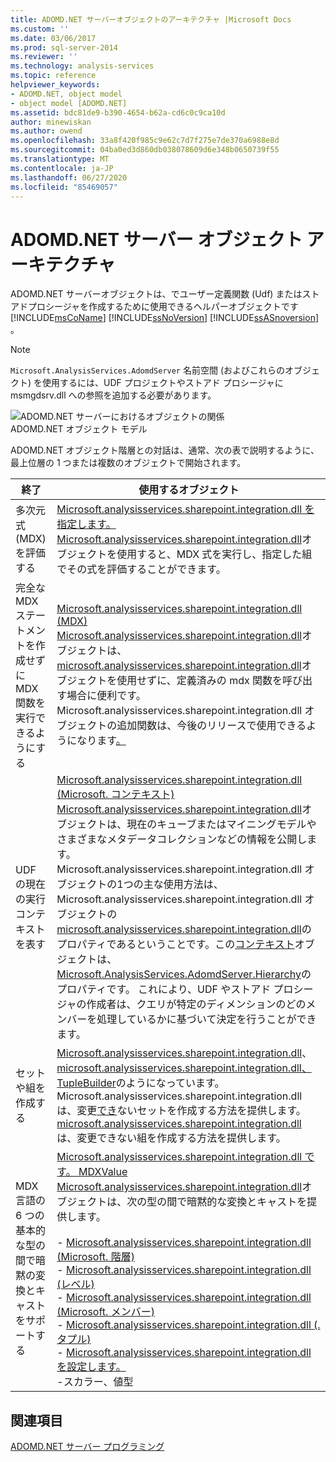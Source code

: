 ```yaml
---
title: ADOMD.NET サーバーオブジェクトのアーキテクチャ |Microsoft Docs
ms.custom: ''
ms.date: 03/06/2017
ms.prod: sql-server-2014
ms.reviewer: ''
ms.technology: analysis-services
ms.topic: reference
helpviewer_keywords:
- ADOMD.NET, object model
- object model [ADOMD.NET]
ms.assetid: bdc81de9-b390-4654-b62a-cd6c0c9ca10d
author: minewiskan
ms.author: owend
ms.openlocfilehash: 33a8f420f985c9e62c7d7f275e7de370a6988e8d
ms.sourcegitcommit: 04ba0ed3d860db038078609d6e348b0650739f55
ms.translationtype: MT
ms.contentlocale: ja-JP
ms.lasthandoff: 06/27/2020
ms.locfileid: "85469057"
---
```

# <a name="adomdnet-server-object-architecture"></a>ADOMD.NET サーバー オブジェクト アーキテクチャ
  ADOMD.NET サーバーオブジェクトは、でユーザー定義関数 (Udf) またはストアドプロシージャを作成するために使用できるヘルパーオブジェクトです [!INCLUDE[msCoName](../../includes/msconame-md.md)] [!INCLUDE[ssNoVersion](../../includes/ssnoversion-md.md)] [!INCLUDE[ssASnoversion](../../includes/ssasnoversion-md.md)] 。  
  
> [!NOTE]  
>  `Microsoft.AnalysisServices.AdomdServer` 名前空間 (およびこれらのオブジェクト) を使用するには、UDF プロジェクトやストアド プロシージャに msmgdsrv.dll への参照を追加する必要があります。  
  
 ![ADOMD.NET サーバーにおけるオブジェクトの関係](../../analysis-services/dev-guide/media/adomdnetserverobjectmodel.gif "ADOMD.NET サーバーにおけるオブジェクトの関係")  
ADOMD.NET オブジェクト モデル  
  
 ADOMD.NET オブジェクト階層との対話は、通常、次の表で説明するように、最上位層の 1 つまたは複数のオブジェクトで開始されます。  
  
|終了|使用するオブジェクト|  
|--------|---------------------|  
|多次元式 (MDX) を評価する|[Microsoft.analysisservices.sharepoint.integration.dll を指定します。](/previous-versions/sql/sql-server-2014/ms143609(v=sql.120))<br /> [Microsoft.analysisservices.sharepoint.integration.dll](/previous-versions/sql/sql-server-2014/ms143609(v=sql.120))オブジェクトを使用すると、MDX 式を実行し、指定した組でその式を評価することができます。|  
|完全な MDX ステートメントを作成せずに MDX 関数を実行できるようにする|[Microsoft.analysisservices.sharepoint.integration.dll (MDX)](/previous-versions/sql/sql-server-2014/ms143616(v=sql.120))<br /> [Microsoft.analysisservices.sharepoint.integration.dll](/previous-versions/sql/sql-server-2014/ms143616(v=sql.120))オブジェクトは、 [microsoft.analysisservices.sharepoint.integration.dll](/previous-versions/sql/sql-server-2014/ms143609(v=sql.120))オブジェクトを使用せずに、定義済みの mdx 関数を呼び出す場合に便利です。 Microsoft.analysisservices.sharepoint.integration.dll オブジェクトの追加関数は、今後のリリースで使用できるようになります[。](/previous-versions/sql/sql-server-2014/ms143616(v=sql.120))|  
|UDF の現在の実行コンテキストを表す|[Microsoft.analysisservices.sharepoint.integration.dll (Microsoft. コンテキスト)](/previous-versions/sql/sql-server-2014/ms143353(v=sql.120))<br /> [Microsoft.analysisservices.sharepoint.integration.dll](/previous-versions/sql/sql-server-2014/ms143353(v=sql.120))オブジェクトは、現在のキューブまたはマイニングモデルやさまざまなメタデータコレクションなどの情報を公開します。 Microsoft.analysisservices.sharepoint.integration.dll オブジェクトの1つの主な使用方法は、Microsoft.analysisservices.sharepoint.integration.dll オブジェクトの[microsoft.analysisservices.sharepoint.integration.dll](/previous-versions/sql/sql-server-2014/ms137044(v=sql.120))のプロパティであるということです。この[コンテキスト](/previous-versions/sql/sql-server-2014/ms143353(v=sql.120))オブジェクトは、 [Microsoft.AnalysisServices.AdomdServer.Hierarchy](/previous-versions/sql/sql-server-2014/ms143578(v=sql.120))のプロパティです。 これにより、UDF やストアド プロシージャの作成者は、クエリが特定のディメンションのどのメンバーを処理しているかに基づいて決定を行うことができます。|  
|セットや組を作成する|[Microsoft.analysisservices.sharepoint.integration.dll](/previous-versions/sql/sql-server-2014/ms144510(v=sql.120))、 [microsoft.analysisservices.sharepoint.integration.dll、TupleBuilder](/previous-versions/sql/sql-server-2014/ms145407(v=sql.120))のようになっています。<br /> Microsoft.analysisservices.sharepoint.integration.dll は、変更[でき](/previous-versions/sql/sql-server-2014/ms144510(v=sql.120))ないセットを作成する方法を提供します。 [microsoft.analysisservices.sharepoint.integration.dll](/previous-versions/sql/sql-server-2014/ms145407(v=sql.120))は、変更できない組を作成する方法を提供します。|  
|MDX 言語の 6 つの基本的な型の間で暗黙の変換とキャストをサポートする|[Microsoft.analysisservices.sharepoint.integration.dll です。 MDXValue](/previous-versions/sql/sql-server-2014/ms143573(v=sql.120))<br /> [Microsoft.analysisservices.sharepoint.integration.dll](/previous-versions/sql/sql-server-2014/ms143573(v=sql.120))オブジェクトは、次の型の間で暗黙的な変換とキャストを提供します。<br /><br /> -   [Microsoft.analysisservices.sharepoint.integration.dll (Microsoft. 階層)](/previous-versions/sql/sql-server-2014/ms143578(v=sql.120))<br />-   [Microsoft.analysisservices.sharepoint.integration.dll (レベル)](/previous-versions/sql/sql-server-2014/ms143581(v=sql.120))<br />-   [Microsoft.analysisservices.sharepoint.integration.dll (Microsoft. メンバー)](/previous-versions/sql/sql-server-2014/ms143820(v=sql.120))<br />-   [Microsoft.analysisservices.sharepoint.integration.dll (. タプル)](/previous-versions/sql/sql-server-2014/ms145330(v=sql.120))<br />-   [Microsoft.analysisservices.sharepoint.integration.dll を設定します。](/previous-versions/sql/sql-server-2014/ms144530(v=sql.120))<br />-スカラー、値型|  
  
## <a name="see-also"></a>関連項目  
 [ADOMD.NET サーバー プログラミング](https://docs.microsoft.com/bi-reference/adomd/multidimensional-models-adomd-net-server/adomd-net-server-programming)  
  
  

